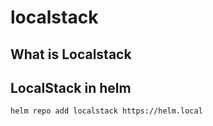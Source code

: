 # localstack

## What is Localstack

## LocalStack in helm
```
helm repo add localstack https://helm.local
```
